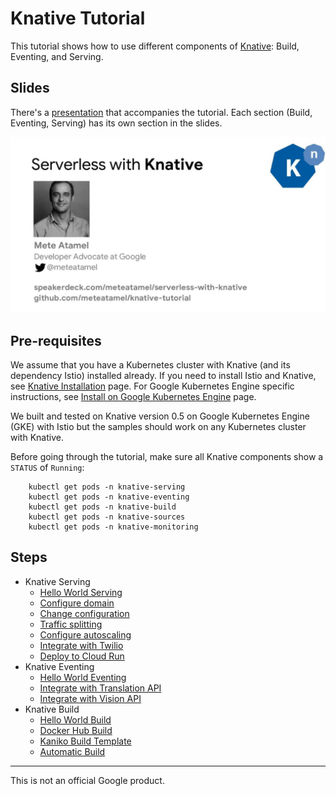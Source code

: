 # Knative Tutorial

This tutorial shows how to use different components of [Knative](https://www.knative.dev/docs/): Build, Eventing, and Serving. 

## Slides

There's a [presentation](https://speakerdeck.com/meteatamel/serverless-with-knative) that accompanies the tutorial. Each section (Build, Eventing, Serving) has its own section in the slides.

[![Serverless with Knative](./docs/images/serverless-with-knative.png)](https://speakerdeck.com/meteatamel/serverless-with-knative)

## Pre-requisites
We assume that you have a Kubernetes cluster with Knative (and its dependency Istio) installed already. If you need to install Istio and Knative, see [Knative Installation](https://www.knative.dev/docs/install/) page. For Google Kubernetes Engine specific instructions, see [Install on Google Kubernetes Engine](https://www.knative.dev/docs/install/knative-with-gke/) page. 

We built and tested on Knative version 0.5 on Google Kubernetes Engine (GKE) with Istio but the samples should work on any Kubernetes cluster with Knative.   

Before going through the tutorial, make sure all Knative components show a `STATUS` of `Running`:

```
    kubectl get pods -n knative-serving
    kubectl get pods -n knative-eventing
    kubectl get pods -n knative-build
    kubectl get pods -n knative-sources
    kubectl get pods -n knative-monitoring
```

## Steps

* Knative Serving
   * [Hello World Serving](docs/01-helloworldserving.md)
   * [Configure domain](docs/02-configuredomain.md)
   * [Change configuration](docs/03-changeconfig.md)
   * [Traffic splitting](docs/04-trafficsplitting.md)
   * [Configure autoscaling](docs/04.5-configureautoscaling.md)
   * [Integrate with Twilio](docs/05-twiliointegration.md)
   * [Deploy to Cloud Run](docs/05.5-deploycloudrun.md)
* Knative Eventing 
   * [Hello World Eventing](docs/06-helloworldeventing.md)
   * [Integrate with Translation API](docs/07-translationeventing.md)
   * [Integrate with Vision API](docs/08-visioneventing.md)
* Knative Build
   * [Hello World Build](docs/09-helloworldbuild.md)
   * [Docker Hub Build](docs/10-dockerbuild.md)
   * [Kaniko Build Template](docs/10.5-kanikobuildtemplate.md)
   * [Automatic Build](docs/11-autobuild.md)
-------

This is not an official Google product.
